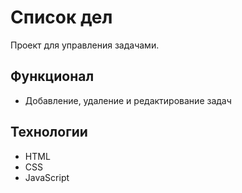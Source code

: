 # Список дел

Проект для управления задачами.

## Функционал
- Добавление, удаление и редактирование задач

## Технологии
- HTML
- CSS
- JavaScript
